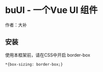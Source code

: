 # buUI - 一个Vue UI 组件

作者：大补

## 安装

使用本框架前，请在CSS中开启  border-box

```
*{box-sizing: border-box;}
```

